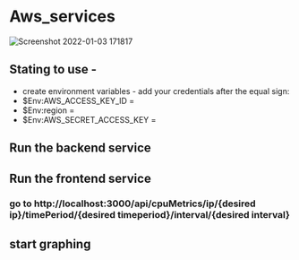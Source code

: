 # Aws_services
![Screenshot 2022-01-03 171817](https://user-images.githubusercontent.com/50828198/147947685-e0e1beea-24de-4fe6-bfbf-f1492d553327.png)


## Stating to use -
* create environment variables - add your credentials after the equal sign:
* $Env:AWS_ACCESS_KEY_ID =
* $Env:region =
* $Env:AWS_SECRET_ACCESS_KEY =
## Run the backend service 
## Run the frontend service
### go to http://localhost:3000/api/cpuMetrics/ip/{desired ip}/timePeriod/{desired timeperiod}/interval/{desired interval}
## start graphing
